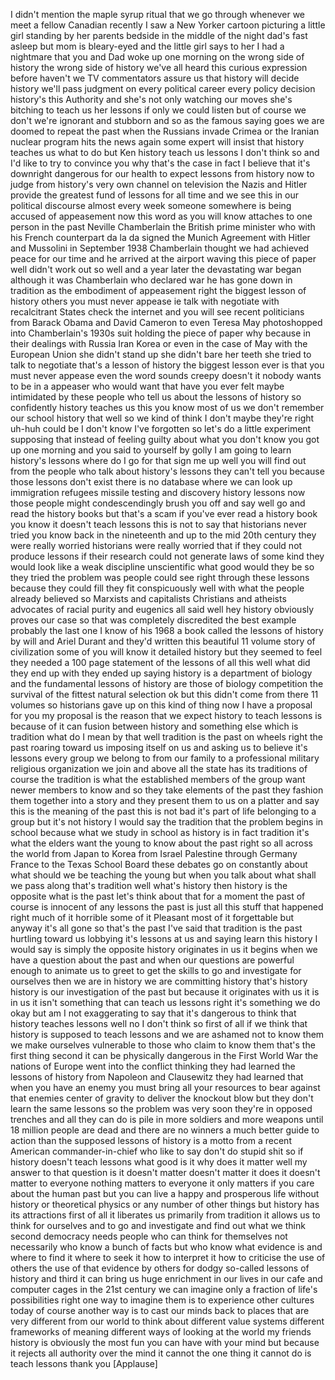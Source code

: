 
I didn&#39;t mention the maple syrup ritual
that we go through whenever we meet a
fellow Canadian recently I saw a New
Yorker cartoon picturing a little girl
standing by her parents bedside in the
middle of the night
dad&#39;s fast asleep but mom is bleary-eyed
and the little girl says to her I had a
nightmare
that you and Dad woke up one morning on
the wrong side of history the wrong side
of history we&#39;ve all heard this curious
expression before haven&#39;t we
TV commentators assure us that history
will decide history we&#39;ll pass judgment
on every political career every policy
decision history&#39;s this Authority and
she&#39;s not only watching our moves she&#39;s
bitching to teach us her lessons if only
we could listen but of course we don&#39;t
we&#39;re ignorant and stubborn and so as
the famous saying goes we are doomed to
repeat the past when the Russians invade
Crimea or the Iranian nuclear program
hits the news again some expert will
insist that history teaches us what to
do but Ken history teach us lessons I
don&#39;t think so and I&#39;d like to try to
convince you why that&#39;s the case in fact
I believe that it&#39;s downright dangerous
for our health to expect lessons from
history now to judge from history&#39;s very
own channel on television the Nazis and
Hitler provide the greatest fund of
lessons for all time and we see this in
our political discourse almost every
week someone somewhere is being
accused of appeasement now this word as
you will know attaches to one person in
the past Neville Chamberlain the British
prime minister who with his French
counterpart da la da signed the Munich
Agreement with Hitler and Mussolini in
September 1938 Chamberlain thought we
had achieved peace for our time and he
arrived at the airport waving this piece
of paper well didn&#39;t work out so well
and a year later the devastating war
began although it was Chamberlain who
declared war
he has gone down in tradition as the
embodiment of appeasement right the
biggest lesson of history others you
must never appease ie
talk with negotiate with recalcitrant
States check the internet and you will
see recent politicians from Barack Obama
and David Cameron to even Teresa May
photoshopped into Chamberlain&#39;s 1930s
suit holding the piece of paper why
because in their dealings with Russia
Iran Korea or even in the case of May
with the European Union she didn&#39;t stand
up
she didn&#39;t bare her teeth she tried to
talk to negotiate that&#39;s a lesson of
history the biggest lesson ever is that
you must never appease even the word
sounds creepy doesn&#39;t it nobody wants to
be in a appeaser who would want that
have you ever felt maybe intimidated by
these people who tell us about the
lessons of history so confidently
history teaches us this you know most of
us we don&#39;t remember our school history
that well so we kind of think I don&#39;t
maybe they&#39;re right uh-huh could be I
don&#39;t know I&#39;ve forgotten so let&#39;s do a
little experiment supposing that instead
of feeling guilty about what you don&#39;t
know you got up one morning and you said
to yourself by golly I am going to learn
history&#39;s lessons
where do I go for that sign me up well
you will find out from the people who
talk about history&#39;s lessons they can&#39;t
tell you because those lessons don&#39;t
exist there is no database where we can
look up immigration refugees missile
testing and discovery history lessons
now those people might condescendingly
brush you off and say well go and read
the history books but that&#39;s a scam if
you&#39;ve ever read a history book you know
it doesn&#39;t teach lessons this is not to
say that historians never tried you know
back in the nineteenth and up to the mid
20th century they were really worried
historians were really worried that if
they could not produce lessons if their
research could not generate laws of some
kind they would look like a weak
discipline unscientific what good would
they be so they tried the problem was
people could see right through these
lessons because they could fill they fit
conspicuously well with what the people
already believed so Marxists and
capitalists Christians and atheists
advocates of racial purity and eugenics
all said well hey history obviously
proves our case so that was completely
discredited the best example probably
the last one I know of his 1968 a book
called the lessons of history by will
and Ariel Durant and they&#39;d written this
beautiful 11 volume story of
civilization some of you will know it
detailed history but they seemed to feel
they needed a 100 page statement of the
lessons of all this well what did they
end up with they ended up saying history
is a department of biology and the
fundamental lessons of history are those
of biology competition the survival of
the fittest natural selection ok but
this didn&#39;t come from there 11 volumes
so historians gave up on this kind of
thing now I have a proposal for you
my proposal is the reason that we expect
history to teach lessons is because of
it can
fusion between history and something
else which is tradition what do I mean
by that well tradition is the past on
wheels right the past roaring toward us
imposing itself on us and asking us to
believe it&#39;s lessons every group we
belong to from our family to a
professional military religious
organization we join and above all the
state has its traditions of course the
tradition is what the established
members of the group want newer members
to know and so they take elements of the
past they fashion them together into a
story and they present them to us on a
platter and say this is the meaning of
the past this is not bad it&#39;s part of
life belonging to a group but it&#39;s not
history I would say the tradition that
the problem begins in school because
what we study in school as history is in
fact tradition it&#39;s what the elders want
the young to know about the past right
so all across the world from Japan to
Korea from Israel Palestine through
Germany France to the Texas School Board
these debates go on constantly about
what should we be teaching the young but
when you talk about what shall we pass
along that&#39;s tradition
well what&#39;s history then history is the
opposite
what is the past let&#39;s think about that
for a moment the past of course is
innocent of any lessons the past is just
all this stuff that happened right
much of it horrible some of it Pleasant
most of it forgettable but anyway it&#39;s
all gone so that&#39;s the past I&#39;ve said
that tradition is the past hurtling
toward us lobbying it&#39;s lessons at us
and saying learn this history I would
say is simply the opposite history
originates in us it begins when we have
a question about the past and when our
questions are powerful enough to animate
us to greet to get the skills to go and
investigate for ourselves then we are
in history we are committing history
that&#39;s history history is our
investigation of the past but because it
originates with us it is in us it isn&#39;t
something that can teach us lessons
right it&#39;s something we do okay but am I
not exaggerating to say that it&#39;s
dangerous to think that history teaches
lessons well no I don&#39;t think so first
of all if we think that history is
supposed to teach lessons and we are
ashamed not to know them we make
ourselves vulnerable to those who claim
to know them that&#39;s the first thing
second it can be physically dangerous in
the First World War the nations of
Europe went into the conflict thinking
they had learned the lessons of history
from Napoleon and Clausewitz they had
learned that when you have an enemy you
must bring all your resources to bear
against that enemies center of gravity
to deliver the knockout blow
but they don&#39;t learn the same lessons so
the problem was very soon they&#39;re in
opposed trenches and all they can do is
pile in more soldiers and more weapons
until 18 million people are dead and
there are no winners a much better guide
to action than the supposed lessons of
history is a motto from a recent
American commander-in-chief who like to
say don&#39;t do stupid shit
so if history doesn&#39;t teach lessons what
good is it why does it matter well my
answer to that question is it doesn&#39;t
matter doesn&#39;t matter it does it doesn&#39;t
matter to everyone nothing matters to
everyone it only matters if you care
about the human past but you can live a
happy and prosperous life without
history or theoretical physics or any
number of other things but history has
its attractions first of all it
liberates us primarily from tradition it
allows us to think for ourselves and to
go and investigate and find out what we
think second democracy needs people who
can think for themselves not necessarily
who know a bunch of facts but who know
what evidence is and where to find it
where to seek it how to interpret it how
to criticise the use of others the use
of that evidence by others for dodgy
so-called lessons of history and third
it can bring us huge enrichment in our
lives in our cafe and computer cages in
the 21st century we can imagine only a
fraction of life&#39;s possibilities right
one way to imagine them is to experience
other cultures today of course another
way is to cast our minds back to places
that are very different from our world
to think about different value systems
different frameworks of meaning
different ways of looking at the world
my friends history is obviously the most
fun you can have with your mind but
because it rejects all authority over
the mind it cannot
the one thing it cannot do is teach
lessons
thank you
[Applause]
